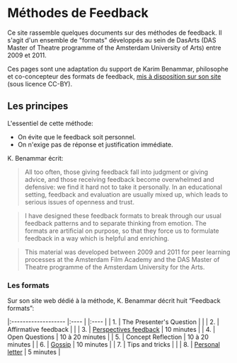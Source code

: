 # Méthodes de Feedback

Ce site rassemble quelques documents sur des méthodes de feedback. Il s'agit d'un ensemble de "formats" développés au sein de DasArts (DAS Master of Theatre programme of the Amsterdam University of Arts) entre 2009 et 2011.

Ces pages sont une adaptation du support de Karim Benammar, philosophe et co-concepteur des formats de feedback, [mis à disposition sur son site](https://philosophy.teachable.com/p/learning-from-feedback) (sous licence CC-BY).

## Les principes

L'essentiel de cette méthode:

- On évite que le feedback soit personnel.
- On n'exige pas de réponse et justification immédiate.

K. Benammar écrit: 

> All too often, those giving feedback fall into judgment or giving advice, and those receiving feedback become overwhelmed and defensive: we find it hard not to take it personally. In an educational setting, feedback and evaluation are usually mixed up, which leads to serious issues of openness and trust.

> I have designed these feedback formats to break through our usual feedback patterns and to separate thinking from emotion. The formats are artificial on purpose, so that they force us to formulate feedback in a way which is helpful and enriching.

> This material was developed between 2009 and 2011 for peer learning processes at the Amsterdam Film Academy and the DAS Master of Theatre programme of the Amsterdam University for the Arts.



### Les formats

Sur son site web dédié à la méthode, K. Benammar décrit huit “Feedback formats”:

|:------------------- |:---- | |:---- |
| 1. | The Presenter's Question  | |
| 2. | Affirmative feedback  | |
| 3. | [Perspectives feedback](perspectives-feedback.html)  | 10 minutes |
| 4. | Open Questions  | 10 à 20 minutes |
| 5. | Concept Reflection  | 10 à 20 minutes |
| 6. | [Gossip](gossip.html) | 10 minutes |
| 7. | Tips and tricks  | |
| 8. | [Personal letter](personal-letter.html) | 5 minutes |

